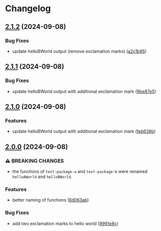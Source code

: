 # Changelog

## [2.1.2](https://github.com/receter/monorepo-release-workflow/compare/test-package-b-v2.1.1...test-package-b-v2.1.2) (2024-09-08)


### Bug Fixes

* update helloBWorld output (remove exclamation marks) ([a2c1b95](https://github.com/receter/monorepo-release-workflow/commit/a2c1b959afe8c705473309de66821a1b6c4a20f0))

## [2.1.1](https://github.com/receter/monorepo-release-workflow/compare/test-package-b-v2.1.0...test-package-b-v2.1.1) (2024-09-08)


### Bug Fixes

* update helloBWorld output with additional exclamation mark ([9be87e5](https://github.com/receter/monorepo-release-workflow/commit/9be87e57ecbc65a22b47b831f845374ef86fbf2e))

## [2.1.0](https://github.com/receter/monorepo-release-workflow/compare/test-package-b-v2.0.0...test-package-b-v2.1.0) (2024-09-08)


### Features

* update helloBWorld output with additional exclamation mark ([feb638b](https://github.com/receter/monorepo-release-workflow/commit/feb638babcb745e177a495d042145c2780505a8f))

## [2.0.0](https://github.com/receter/monorepo-release-workflow/compare/test-package-b-v1.0.0...test-package-b-v2.0.0) (2024-09-08)


### ⚠ BREAKING CHANGES

* the functions of `test-package-a` and `test-package-b` were renamed `helloAWorld` and `helloBWorld`.

### Features

* better naming of functions ([6d063ab](https://github.com/receter/monorepo-release-workflow/commit/6d063abcb4fb1e5cb5e6510c19d4ae65e11a4c71))


### Bug Fixes

* add two exclamation marks to hello world ([9991e8c](https://github.com/receter/monorepo-release-workflow/commit/9991e8ca86fdc600641eedb048d6728cc956be25))
